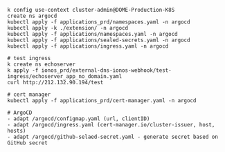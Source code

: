 
    k config use-context cluster-admin@DOME-Production-K8S
    create ns argocd
    kubectl apply -f applications_prd/namespaces.yaml -n argocd
    kubectl apply -k ./extension/ -n argocd
    kubectl apply -f applications/namespaces.yaml -n argocd
    kubectl apply -f applications/sealed-secrets.yaml -n argocd
    kubectl apply -f applications/ingress.yaml -n argocd

    # test ingress
    k create ns echoserver
    k apply -f ionos_prd/external-dns-ionos-webhook/test-ingress/echoserver_app_no_domain.yaml
    curl http://212.132.90.194/test

    # cert manager
    kubectl apply -f applications_prd/cert-manager.yaml -n argocd

    # ArgoCD
    - adapt /argocd/configmap.yaml (url, clientID)
    - adapt /argocd/ingress.yaml (cert-manager.io/cluster-issuer, host, hosts)
    - adapt /argocd/github-selaed-secret.yaml - generate secret based on GitHub secret

    



